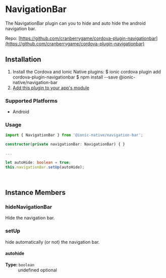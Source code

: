 # NavigationBar 


The NavigationBar plugin can you to hide and auto hide the android navigation bar.


Repo: [https://github.com/cranberrygame/cordova-plugin-navigationbar](https://github.com/cranberrygame/cordova-plugin-navigationbar)



## Installation 

<ol>
<li>Install the Cordova and Ionic Native plugins:
<code-block language="shell">$ ionic cordova plugin add cordova-plugin-navigationbar
$ npm install --save @ionic-native/navigation-bar
</code-block>
</li>
<li><a href="/docs/native/#Add_Plugins_to_Your_App_Module">Add this plugin to your app's module</a></li>
</ol>



### Supported Platforms

* Android




### Usage


```typescript
import { NavigationBar } from '@ionic-native/navigation-bar';

constructor(private navigationBar: NavigationBar) { }

...

let autoHide: boolean = true;
this.navigationBar.setUp(autoHide);
```




<p><br></p>

## Instance Members

### hideNavigationBar

Hide the navigation bar.

### setUp

hide automatically (or not) the navigation bar.

<dl>
<dt><h4>autohide</h4><strong>Type: </strong><code>boolean</code></dt>
<dd>undefined <span class="tag">optional</span></dd>
</dl>

<p><br></p>

